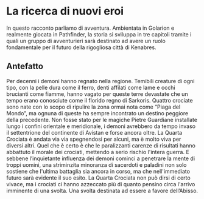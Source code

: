 # La ricerca di nuovi eroi
In questo racconto parliamo di avventura. Ambientata in Golarion e realmente giocata in Pathfinder, la storia si sviluppa in tre capitoli tramite i quali un gruppo di avventurieri sarà destinato ad avere un ruolo fondamentale per il futuro della rigogliosa città di Kenabres.

## Antefatto
Per decenni i demoni hanno regnato nella regione. Temibili creature di ogni tipo, con la pelle dura come il ferro, denti affilati come lame e occhi brucianti come fiamme, hanno vagato per queste terre devastate che un tempo erano conosciute come il florido regno di Sarkoris. Quattro crociate sono nate con lo scopo di ripulire la zona ormai nota come “Piaga del Mondo”, ma ognuna di queste ha sempre incontrato un destino peggiore della precedente. Non fosse stato per le magiche Pietre Guardiane installate lungo i confini orientale e meridionale, i demoni avrebbero da tempo invaso il settentrione del continente di Avistan e forse ancora oltre.
    La Quarta Crociata è andata via via spegnendosi per alcuni, ma è molto viva per diversi altri. Quel che è certo è che le paralizzanti carenze di risultati hanno abbattuto il morale dei crociati, mettendo a serio rischio l'intera guerra. E sebbene l’inquietante influenza dei demoni cominci a penetrare la mente di troppi uomini, una striminzita minoranza di sacerdoti e paladini non solo sostiene che l'ultima battaglia sia ancora in corso, ma che nell'immediato futuro sarà evidente il suo esito.
    La Quarta Crociata non può dirsi di certo vivace, ma i crociati ci hanno azzeccato più di quanto pensino circa l'arrivo imminente di una svolta. Una svolta destinata ad essere a favore dell’Abisso.
 
